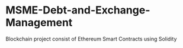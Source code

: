 # MSME-Debt-and-Exchange-Management
Blockchain project consist of  Ethereum Smart Contracts using Solidity 

